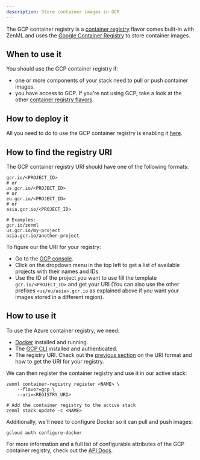 ```yaml
---
description: Store container images in GCR
---
```


The GCP container registry is a [container registry](./overview.md) flavor comes built-in with 
ZenML and uses the [Google Container Registry](https://cloud.google.com/container-registry)
to store container images.

## When to use it

You should use the GCP container registry if:
* one or more components of your stack need to pull or push container images.
* you have access to GCP. If you're not using GCP, take a look at the
 other [container registry flavors](./overview.md#container-registry-flavors).

## How to deploy it

All you need to do to use the GCP container registry is enabling it [here](https://console.cloud.google.com/marketplace/product/google/containerregistry.googleapis.com).

## How to find the registry URI

The GCP container registry URI should have one of the following formats:
```shell
gcr.io/<PROJECT_ID>
# or
us.gcr.io/<PROJECT_ID>
# or
eu.gcr.io/<PROJECT_ID>
# or
asia.gcr.io/<PROJECT_ID>

# Examples:
gcr.io/zenml
us.gcr.io/my-project
asia.gcr.io/another-project
```

To figure our the URI for your registry:
* Go to the [GCP console](https://console.cloud.google.com/).
* Click on the dropdown menu in the top left to get a list of available projects with their names and IDs.
* Use the ID of the project you want to use fill the template `gcr.io/<PROJECT_ID>` and get your URI
(You can also use the other prefixes `<us/eu/asia>.gcr.io` as explained above if you want your images stored in a different region).

## How to use it

To use the Azure container registry, we need:
* [Docker](https://www.docker.com) installed and running.
* The [GCP CLI](https://cloud.google.com/sdk/docs/install) installed and authenticated.
* The registry URI. Check out the [previous section](#uri-format) on the URI format and how
to get the URI for your registry.

We can then register the container registry and use it in our active stack:
```shell
zenml container-registry register <NAME> \
    --flavor=gcp \
    --uri=<REGISTRY_URI>

# Add the container registry to the active stack
zenml stack update -c <NAME>
```

Additionally, we'll need to configure Docker so it can pull and push images:
```shell
gcloud auth configure-docker
```

For more information and a full list of configurable attributes of the GCP container registry, check out the 
[API Docs](https://apidocs.zenml.io/latest/api_docs/container_registries/#zenml.container_registries.gcp_container_registry.GCPContainerRegistry).
